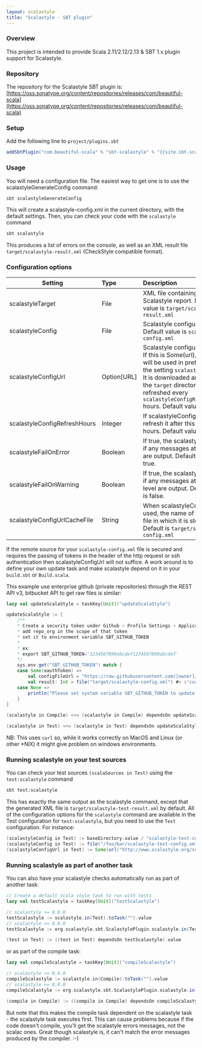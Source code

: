 ```yaml
---
layout: scalastyle
title: "Scalastyle - SBT plugin"
---
```


### Overview

This project is intended to provide Scala 2.11/2.12/2.13 & SBT 1.x plugin
support for Scalastyle.

### Repository

The repository for the Scalastyle SBT plugin is:
[https://oss.sonatype.org/content/repositories/releases/com/beautiful-scala](https://oss.sonatype.org/content/repositories/releases/com/beautiful-scala)

### Setup

Add the following line to `project/plugins.sbt`

```scala
addSbtPlugin("com.beautiful-scala" % "sbt-scalastyle" % "{{site.sbt-scalastyle-version}}")
```

### Usage

You will need a configuration file. The easiest way to get one is to use the
scalastyleGenerateConfig command:

```bash
sbt scalastyleGenerateConfig
```

This will create a scalastyle-config.xml in the current directory, with the
default settings. Then, you can check your code with the `scalastyle` command

```bash
sbt scalastyle
```

This produces a list of errors on the console, as well as an XML result file
`target/scalastyle-result.xml` (CheckStyle compatible format).

### Configuration options

| Setting                      | Type          | Description                                                                                                                                                                                                                                                           |
| ---------------------------- | :------------ | :-------------------------------------------------------------------------------------------------------------------------------------------------------------------------------------------------------------------------------------------------------------------- |
| scalastyleTarget             | File          | XML file containing the Scalastyle report. Default value is `target/scalastyle-result.xml`                                                                                                                                                                            |
| scalastyleConfig             | File          | Scalastyle configuration. Default value is `scalastyle-config.xml`                                                                                                                                                                                                    |
| scalastyleConfigUrl          | Option\[URL\] | Scalastyle configuration URL. If this is Some(url), then this will be used in preference to the setting `scalastyleConfig`. It is downloaded and stored in the `target` directory, and refreshed every `scalastyleConfigRefreshHours` hours. Default value is `None`. |
| scalastyleConfigRefreshHours | Integer       | If scalastyleConfigUrl is set, refresh it after this number of hours. Default value is 24.                                                                                                                                                                            |
| scalastyleFailOnError        | Boolean       | If true, the scalastyle task fails if any messages at error level are output. Default value is true.                                                                                                                                                                  |
| scalastyleFailOnWarning      | Boolean       | If true, the scalastyle task fails if any messages at warning level are output. Default value is false.                                                                                                                                                               |
| scalastyleConfigUrlCacheFile | String        | When scalastyleConfigUrl is used, the name of the local file in which it is stored. Default is `target/scalastyle-config.xml`                                                                                                                                         |

If the remote source for your `scalastyle-config.xml` file is secured and
requires the passing of tokens in the header of the http request or ssh
authentication then scalastyleConfigUrl will not suffice. A work around is to
define your own update task and make scalastyle depend on it in your `build.sbt`
or `Build.scala`.

This example use enterprise github (private repositories) through the REST API
v3, bitbucket API to get raw files is similar:

```scala
lazy val updateScalaStyle = taskKey[Unit]("updateScalaStyle")

updateScalaStyle := {
    /**
    * Create a security token under Github > Profile Settings > Application
    * add repo_org in the scope of that token
    * set it to environment variable SBT_GITHUB_TOKEN
    *
    * ex:
    * export SBT_GITHUB_TOKEN='1234567890abcdef1234567890abcdef'
    */
    sys.env.get("SBT_GITHUB_TOKEN") match {
    case Some(oauthToken) =>
        val configFileUrl = "https://raw.githubusercontent.com/[owner]/[repository]/[branch_or_commit]/[path]/scalastyle-config.xml"
        val result: Int = file("target/scalastyle-config.xml") #< s"curl --fail -u $oauthToken:x-oauth-basic $configFileUrl" !
    case None =>
        println("Please set system variable SBT_GITHUB_TOKEN to update scalastyle config file")
    }
}

(scalastyle in Compile) <<= (scalastyle in Compile) dependsOn updateScalaStyle

(scalastyle in Test) <<= (scalastyle in Test) dependsOn updateScalaStyle
```

NB: This uses `curl` so, while it works correctly on MacOS and Linux (or other
\*NIX) it might give problem on windows environments.

### Running scalastyle on your test sources

You can check your test sources `(scalaSources in Test)` using the
`test:scalastyle` command

```bash
sbt test:scalastyle
```

This has exactly the same output as the scalastyle command, except that the
generated XML file is `target/scalastyle-test-result.xml` by default. All of the
configuration options for the `scalastyle` command are available in the Test
configuration for `test:scalastyle`, but you need to use the `Test`
configuration. For instance:

```scala
(scalastyleConfig in Test) := baseDirectory.value / "scalastyle-test-config.xml"
(scalastyleConfig in Test) := file("/foo/bar/scalastyle-test-config.xml")
(scalastyleConfigUrl in Test) := Some(url("http://www.scalastyle.org/scalastyle_config.xml"))
```

### Running scalastyle as part of another task

You can also have your scalastyle checks automatically run as part of another
task:

```scala
// Create a default Scala style task to run with tests
lazy val testScalastyle = taskKey[Unit]("testScalastyle")

// scalastyle >= 0.9.0
testScalastyle := scalastyle.in(Test).toTask("").value
// scalastyle <= 0.8.0
testScalastyle := org.scalastyle.sbt.ScalastylePlugin.scalastyle.in(Test).toTask("").value

(test in Test) := ((test in Test) dependsOn testScalastyle).value
```

or as part of the compile task:

```scala
lazy val compileScalastyle = taskKey[Unit]("compileScalastyle")

// scalastyle >= 0.9.0
compileScalastyle := scalastyle.in(Compile).toTask("").value
// scalastyle <= 0.8.0
compileScalastyle := org.scalastyle.sbt.ScalastylePlugin.scalastyle.in(Compile).toTask("").value

(compile in Compile) := ((compile in Compile) dependsOn compileScalastyle).value
```

But note that this makes the compile task dependent on the scalastyle task - the
scalastyle task executes first. This can cause problems because if the code
doesn't compile, you'll get the scalastyle errors messages, not the scalac ones.
Great though scalastyle is, it can't match the error messages produced by the
compiler. :-)
